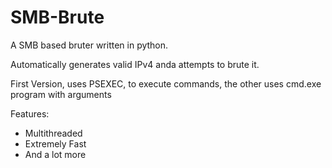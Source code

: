 # SMB-Brute
A SMB based bruter written in python.


Automatically generates valid IPv4 anda attempts to brute it. 

First Version, uses PSEXEC, to execute commands, the other uses  cmd.exe program with arguments

Features:
  + Multithreaded
  + Extremely Fast
  + And a lot more
